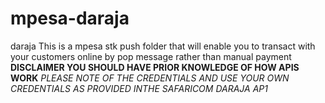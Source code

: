 # mpesa-daraja
daraja
This is a mpesa stk push folder that will enable you to transact with your customers online by pop message rather than manual payment
**DISCLAIMER YOU SHOULD HAVE PRIOR KNOWLEDGE OF HOW APIS WORK**
_PLEASE NOTE OF THE CREDENTIALS AND USE YOUR OWN CREDENTIALS AS PROVIDED INTHE SAFARICOM DARAJA AP1_
